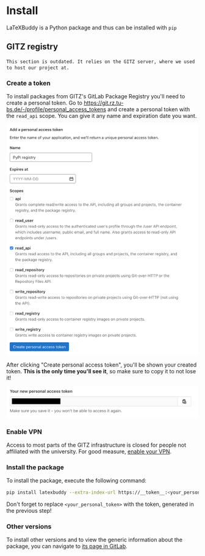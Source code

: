 # Install

LaTeXBuddy is a Python package and thus can be installed with `pip`

## GITZ registry

```{attention}
This section is outdated. It relies on the GITZ server, where we used to host our project at.
```

### Create a token

To install packages from GITZ's GitLab Package Registry you'll need to create a personal token. Go to https://git.rz.tu-bs.de/-/profile/personal_access_tokens and create a personal token with the `read_api` scope. You can give it any name and expiration date you want.

![Screenshot of the "Personal Access Tokens" page](../images/pat-page.png)

After clicking "Create personal access token", you'll be shown your created token. **This is the only time you'll see it**, so make sure to copy it to not lose it!

![Screenshot of the generated token](../images/pat.png)

### Enable VPN

Access to most parts of the GITZ infrastructure is closed for people not affiliated with the university. For good measure, [enable your VPN](https://doku.rz.tu-bs.de/doku.php?id=netz:vpn:vpn_einrichten).

### Install the package

To install the package, execute the following command:

```sh
pip install latexbuddy --extra-index-url https://__token__:<your_personal_token>@git.rz.tu-bs.de/api/v4/projects/585/packages/pypi/simple
```

Don't forget to replace `<your_personal_token>` with the token, generated in the previous step!

### Other versions

To install other versions and to view the generic information about the package, you can navigate to [its page in GitLab](https://git.rz.tu-bs.de/sw-technik-fahrzeuginformatik/sep/sep-2021/ibr_alg_0/latexbuddy/-/packages/8).
